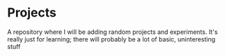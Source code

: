 # Projects

A repository where I will be adding random projects and experiments. It's really just for learning; there will probably be a lot of basic, uninteresting stuff

